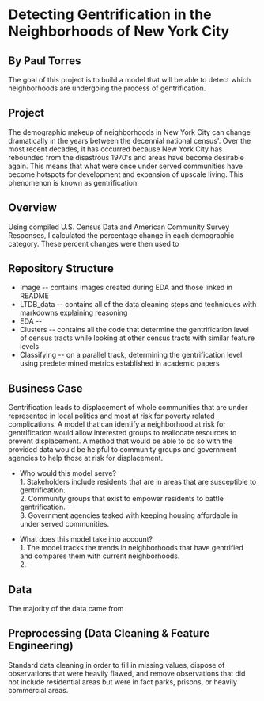 # Detecting Gentrification in the Neighborhoods of New York City
## By Paul Torres

The goal of this project is to build a model that will be able to detect which neighborhoods are undergoing the process of gentrification. 

## Project
The demographic makeup of neighborhoods in New York City can change dramatically in the years between the decennial national census'. Over the most recent decades, it has occurred because New York City has rebounded from the disastrous 1970's and areas have become desirable again. This means that what were once under served communities have become hotspots for development and expansion of upscale living. This phenomenon is known as gentrification. 


## Overview
Using compiled U.S. Census Data and American Community Survey Responses, I calculated the percentage change in each demographic category. These percent changes were then used to 


## Repository Structure
- Image -- contains images created during EDA and those linked in README
- LTDB_data -- contains all of the data cleaning steps and techniques with markdowns explaining reasoning
- EDA -- 
- Clusters -- contains all the code that determine the gentrification level of census tracts while looking at other census tracts with similar feature levels
- Classifying -- on a parallel track, determining the gentrification level using predetermined metrics established in academic papers

## Business Case
Gentrification leads to displacement of whole communities that are under represented in local politics and most at risk for poverty related complications. A model that can identify a neighborhood at risk for gentrification would allow interested groups to reallocate resources to prevent displacement. A method that would be able to do so with the provided data would be helpful to community groups and government agencies to help those at risk for displacement.

- Who would this model serve?  
        1. Stakeholders include residents that are in areas that are susceptible to gentrification.  
        2. Community groups that exist to empower residents to battle gentrification.  
        3. Government agencies tasked with keeping housing affordable in under served communities.  

- What does this model take into account?  
        1. The model tracks the trends in neighborhoods that have gentrified and compares them with current neighborhoods.  
        2. 


## Data
The majority of the data came from 

## Preprocessing (Data Cleaning & Feature Engineering)

Standard data cleaning in order to fill in missing values, dispose of observations that were heavily flawed, and remove observations that did not include residential areas but were in fact parks, prisons, or heavily commercial areas. 
